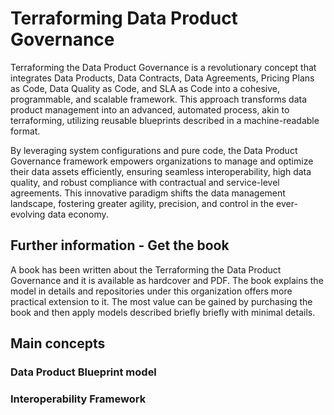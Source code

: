 # Terraforming Data Product Governance

Terraforming the Data Product Governance is a revolutionary concept that integrates Data Products, Data Contracts, Data Agreements, Pricing Plans as Code, Data Quality as Code, and SLA as Code into a cohesive, programmable, and scalable framework. This approach transforms data product management into an advanced, automated process, akin to terraforming, utilizing reusable blueprints described in a machine-readable format.

By leveraging system configurations and pure code, the Data Product Governance framework empowers organizations to manage and optimize their data assets efficiently, ensuring seamless interoperability, high data quality, and robust compliance with contractual and service-level agreements. This innovative paradigm shifts the data management landscape, fostering greater agility, precision, and control in the ever-evolving data economy.

## Further information - Get the book

A book has been written about the Terraforming the Data Product Governance and it is available as hardcover and PDF. The book explains the model in details and repositories under this organization offers more practical extension to it. The most value can be gained by purchasing the book and then apply models described briefly briefly with minimal details. 

## Main concepts

### Data Product Blueprint model

### Interoperability Framework

